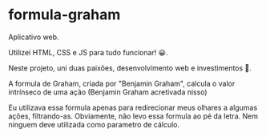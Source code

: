 # formula-graham

Aplicativo web.

Utilizei HTML, CSS e JS para tudo funcionar! 😀.

Neste projeto, uni duas paixões, desenvolvimento web e investimentos 💖. 

A formula de Graham, criada por "Benjamin Graham", calcula o valor intrínseco de uma ação (Benjamin Graham acretivada nisso)

Eu utilizava essa formula apenas para redirecionar meus olhares a algumas ações, filtrando-as. Obviamente, não levo essa formula ao pé da letra. Nem ninguem deve utilizada como parametro de cálculo.
